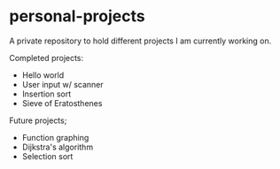 # personal-projects
A private repository to hold different projects I am currently working on.

Completed projects:
* Hello world
* User input w/ scanner
* Insertion sort
* Sieve of Eratosthenes

Future projects;
* Function graphing
* Dijkstra's algorithm
* Selection sort 
